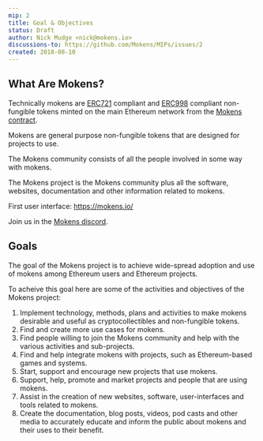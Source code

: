 ```yaml
---
mip: 2
title: Goal & Objectives
status: Draft
author: Nick Mudge <nick@mokens.io>
discussions-to: https://github.com/Mokens/MIPs/issues/2
created: 2018-08-10
---
```


## What Are Mokens?

Technically mokens are [ERC721](https://github.com/ethereum/EIPs/blob/master/EIPS/eip-721.md) compliant and [ERC998](https://github.com/ethereum/EIPs/blob/master/EIPS/eip-998.md) compliant non-fungible tokens minted on the main Ethereum network from the [Mokens contract](https://etherscan.io/address/0xaaf401585b72c678afc09036510d3ef759bdaf7e).

Mokens are general purpose non-fungible tokens that are designed for projects to use.

The Mokens community consists of all the people involved in some way with mokens.

The Mokens project is the Mokens community plus all the software, websites, documentation and other information related to mokens.

First user interface: https://mokens.io/

Join us in the [Mokens discord](https://discord.gg/ZyaqFhE).

## Goals

The goal of the Mokens project is to achieve wide-spread adoption and use of mokens among Ethereum users and Ethereum projects.

To acheive this goal here are some of the activities and objectives of the Mokens project:
1. Implement technology, methods, plans and activities to make mokens desirable and useful as cryptocollectibles and non-fungible tokens.
2. Find and create more use cases for mokens.
3. Find people willing to join the Mokens community and help with the various activities and sub-projects.
4. Find and help integrate mokens with projects, such as Ethereum-based games and systems.
5. Start, support and encourage new projects that use mokens.
5. Support, help, promote and market projects and people that are using mokens.
6. Assist in the creation of new websites, software, user-interfaces and tools related to mokens.
7. Create the documentation, blog posts, videos, pod casts and other media to accurately educate and inform the public about mokens and their uses to their benefit.
